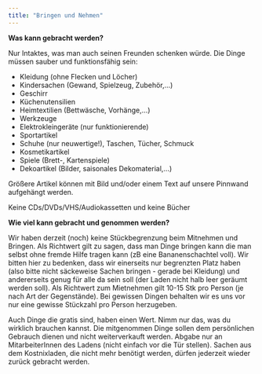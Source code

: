 ```yaml
---
title: "Bringen und Nehmen"
---
```


**Was kann gebracht werden?**

Nur Intaktes, was man auch seinen Freunden schenken würde. Die Dinge müssen sauber und funktionsfähig sein:
- Kleidung (ohne Flecken und Löcher)
- Kindersachen (Gewand, Spielzeug, Zubehör,...)
- Geschirr
- Küchenutensilien
- Heimtextilien (Bettwäsche, Vorhänge,…)
- Werkzeuge
- Elektrokleingeräte (nur funktionierende)
- Sportartikel
- Schuhe (nur neuwertige!), Taschen, Tücher, Schmuck
- Kosmetikartikel
- Spiele (Brett-, Kartenspiele)
- Dekoartikel (Bilder, saisonales Dekomaterial,...)

Größere Artikel können mit Bild und/oder einem Text auf unsere Pinnwand aufgehängt werden.

Keine CDs/DVDs/VHS/Audiokassetten und keine Bücher


**Wie viel kann gebracht und genommen werden?**

Wir haben derzeit (noch) keine Stückbegrenzung beim Mitnehmen und Bringen.
Als Richtwert gilt zu sagen, dass man Dinge bringen kann die man selbst ohne fremde Hilfe tragen kann (zB eine Bananenschachtel voll). Wir bitten hier zu bedenken, dass wir einerseits nur begrenzten Platz haben (also bitte nicht säckeweise Sachen bringen - gerade bei Kleidung) und andererseits genug für alle da sein soll (der Laden nicht halb leer geräumt werden soll). Als Richtwert zum Mietnehmen gilt 10-15 Stk pro Person (je nach Art der Gegenstände).
Bei gewissen Dingen behalten wir es uns vor nur eine gewisse Stückzahl pro Person herzugeben.

Auch Dinge die gratis sind, haben einen Wert. Nimm nur das, was du wirklich brauchen kannst. 
Die mitgenommen Dinge sollen dem persönlichen Gebrauch dienen und nicht weiterverkauft werden. 
Abgabe nur an MitarbeiterInnen des Ladens (nicht einfach vor die Tür stellen). 
Sachen aus dem Kostnixladen, die nicht mehr benötigt werden, dürfen jederzeit wieder zurück gebracht werden.
